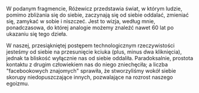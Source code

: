 W podanym fragmencie, Różewicz przedstawia świat, w którym ludzie, pomimo zbliżania się do siebie, zaczynają się od siebie oddalać, zmieniać się, zamykać w sobie i niszczeć. Jest to wizja, według mnie, ponadczasowa, do której analogie możemy znaleźć nawet 60 lat po ukazaniu się tego dzieła. 

W naszej, przesiąkniętej postępem technologicznym rzeczywistości jesteśmy od siebie na przesunięcie kciuka (plus, minus dwa kliknięcia), jednak ta bliskość wyłącznie nas od siebie oddaliła. Paradoksalnie, prostota kontaktu z drugim człowiekiem nas do niego zniechęciła; a liczba "facebookowych znajomych" sprawiła, że stworzyliśmy wokół siebie skorupy niedopuszczające innych, pozwalające na rozrost naszego egoizmu.